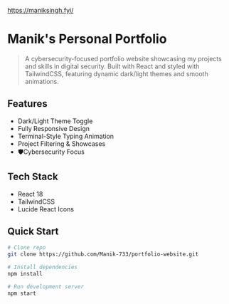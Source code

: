 https://maniksingh.fyi/

# Manik's Personal Portfolio

> A cybersecurity-focused portfolio website showcasing my projects and skills in digital security. Built with React and styled with TailwindCSS, featuring dynamic dark/light themes and smooth animations.

## Features

- Dark/Light Theme Toggle
- Fully Responsive Design
- Terminal-Style Typing Animation
- Project Filtering & Showcases
- 🛡Cybersecurity Focus

## Tech Stack

- React 18
- TailwindCSS
- Lucide React Icons

## Quick Start

```sh
# Clone repo
git clone https://github.com/Manik-733/portfolio-website.git

# Install dependencies
npm install

# Run development server
npm start
```
